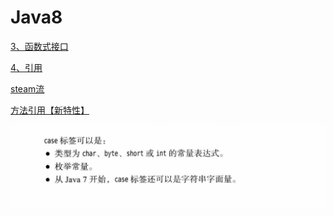 # Java8

[3、函数式接口](3、函数式接口/3、函数式接口.md "3、函数式接口")

[4、引用](4、引用/4、引用.md "4、引用")

[steam流](steam流/steam流.md "steam流")

[方法引用【新特性】](方法引用【新特性】/方法引用【新特性】.md "方法引用【新特性】")

![](<image/截屏2021-12-08 下午6.34.17_5h0srnbqVS.png>)

